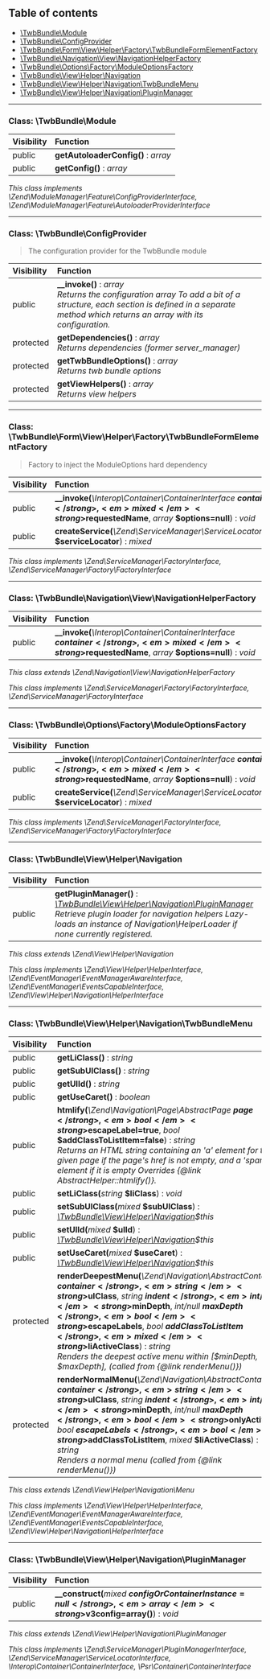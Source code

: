 ## Table of contents

- [\TwbBundle\Module](#class-twbbundlemodule)
- [\TwbBundle\ConfigProvider](#class-twbbundleconfigprovider)
- [\TwbBundle\Form\View\Helper\Factory\TwbBundleFormElementFactory](#class-twbbundleformviewhelperfactorytwbbundleformelementfactory)
- [\TwbBundle\Navigation\View\NavigationHelperFactory](#class-twbbundlenavigationviewnavigationhelperfactory)
- [\TwbBundle\Options\Factory\ModuleOptionsFactory](#class-twbbundleoptionsfactorymoduleoptionsfactory)
- [\TwbBundle\View\Helper\Navigation](#class-twbbundleviewhelpernavigation)
- [\TwbBundle\View\Helper\Navigation\TwbBundleMenu](#class-twbbundleviewhelpernavigationtwbbundlemenu)
- [\TwbBundle\View\Helper\Navigation\PluginManager](#class-twbbundleviewhelpernavigationpluginmanager)

<hr />

### Class: \TwbBundle\Module

| Visibility | Function |
|:-----------|:---------|
| public | <strong>getAutoloaderConfig()</strong> : <em>array</em> |
| public | <strong>getConfig()</strong> : <em>array</em> |

*This class implements \Zend\ModuleManager\Feature\ConfigProviderInterface, \Zend\ModuleManager\Feature\AutoloaderProviderInterface*

<hr />

### Class: \TwbBundle\ConfigProvider

> The configuration provider for the TwbBundle module

| Visibility | Function |
|:-----------|:---------|
| public | <strong>__invoke()</strong> : <em>array</em><br /><em>Returns the configuration array To add a bit of a structure, each section is defined in a separate method which returns an array with its configuration.</em> |
| protected | <strong>getDependencies()</strong> : <em>array</em><br /><em>Returns dependencies (former server_manager)</em> |
| protected | <strong>getTwbBundleOptions()</strong> : <em>array</em><br /><em>Returns twb bundle options</em> |
| protected | <strong>getViewHelpers()</strong> : <em>array</em><br /><em>Returns view helpers</em> |

<hr />

### Class: \TwbBundle\Form\View\Helper\Factory\TwbBundleFormElementFactory

> Factory to inject the ModuleOptions hard dependency

| Visibility | Function |
|:-----------|:---------|
| public | <strong>__invoke(</strong><em>\Interop\Container\ContainerInterface</em> <strong>$container</strong>, <em>mixed</em> <strong>$requestedName</strong>, <em>array</em> <strong>$options=null</strong>)</strong> : <em>void</em> |
| public | <strong>createService(</strong><em>\Zend\ServiceManager\ServiceLocatorInterface</em> <strong>$serviceLocator</strong>)</strong> : <em>mixed</em> |

*This class implements \Zend\ServiceManager\FactoryInterface, \Zend\ServiceManager\Factory\FactoryInterface*

<hr />

### Class: \TwbBundle\Navigation\View\NavigationHelperFactory

| Visibility | Function |
|:-----------|:---------|
| public | <strong>__invoke(</strong><em>\Interop\Container\ContainerInterface</em> <strong>$container</strong>, <em>mixed</em> <strong>$requestedName</strong>, <em>array</em> <strong>$options=null</strong>)</strong> : <em>void</em> |

*This class extends \Zend\Navigation\View\NavigationHelperFactory*

*This class implements \Zend\ServiceManager\Factory\FactoryInterface, \Zend\ServiceManager\FactoryInterface*

<hr />

### Class: \TwbBundle\Options\Factory\ModuleOptionsFactory

| Visibility | Function |
|:-----------|:---------|
| public | <strong>__invoke(</strong><em>\Interop\Container\ContainerInterface</em> <strong>$container</strong>, <em>mixed</em> <strong>$requestedName</strong>, <em>array</em> <strong>$options=null</strong>)</strong> : <em>void</em> |
| public | <strong>createService(</strong><em>\Zend\ServiceManager\ServiceLocatorInterface</em> <strong>$serviceLocator</strong>)</strong> : <em>mixed</em> |

*This class implements \Zend\ServiceManager\FactoryInterface, \Zend\ServiceManager\Factory\FactoryInterface*

<hr />

### Class: \TwbBundle\View\Helper\Navigation

| Visibility | Function |
|:-----------|:---------|
| public | <strong>getPluginManager()</strong> : <em>[\TwbBundle\View\Helper\Navigation\PluginManager](#class-twbbundleviewhelpernavigationpluginmanager)</em><br /><em>Retrieve plugin loader for navigation helpers Lazy-loads an instance of Navigation\HelperLoader if none currently registered.</em> |

*This class extends \Zend\View\Helper\Navigation*

*This class implements \Zend\View\Helper\HelperInterface, \Zend\EventManager\EventManagerAwareInterface, \Zend\EventManager\EventsCapableInterface, \Zend\View\Helper\Navigation\HelperInterface*

<hr />

### Class: \TwbBundle\View\Helper\Navigation\TwbBundleMenu

| Visibility | Function |
|:-----------|:---------|
| public | <strong>getLiClass()</strong> : <em>string</em> |
| public | <strong>getSubUlClass()</strong> : <em>string</em> |
| public | <strong>getUlId()</strong> : <em>string</em> |
| public | <strong>getUseCaret()</strong> : <em>boolean</em> |
| public | <strong>htmlify(</strong><em>\Zend\Navigation\Page\AbstractPage</em> <strong>$page</strong>, <em>bool</em> <strong>$escapeLabel=true</strong>, <em>bool</em> <strong>$addClassToListItem=false</strong>)</strong> : <em>string</em><br /><em>Returns an HTML string containing an 'a' element for the given page if the page's href is not empty, and a 'span' element if it is empty Overrides {@link AbstractHelper::htmlify()}.</em> |
| public | <strong>setLiClass(</strong><em>string</em> <strong>$liClass</strong>)</strong> : <em>void</em> |
| public | <strong>setSubUlClass(</strong><em>mixed</em> <strong>$subUlClass</strong>)</strong> : <em>[\TwbBundle\View\Helper\Navigation](#class-twbbundleviewhelpernavigation)\$this</em> |
| public | <strong>setUlId(</strong><em>mixed</em> <strong>$ulId</strong>)</strong> : <em>[\TwbBundle\View\Helper\Navigation](#class-twbbundleviewhelpernavigation)\$this</em> |
| public | <strong>setUseCaret(</strong><em>mixed</em> <strong>$useCaret</strong>)</strong> : <em>[\TwbBundle\View\Helper\Navigation](#class-twbbundleviewhelpernavigation)\$this</em> |
| protected | <strong>renderDeepestMenu(</strong><em>\Zend\Navigation\AbstractContainer</em> <strong>$container</strong>, <em>string</em> <strong>$ulClass</strong>, <em>string</em> <strong>$indent</strong>, <em>int/null</em> <strong>$minDepth</strong>, <em>int/null</em> <strong>$maxDepth</strong>, <em>bool</em> <strong>$escapeLabels</strong>, <em>bool</em> <strong>$addClassToListItem</strong>, <em>mixed</em> <strong>$liActiveClass</strong>)</strong> : <em>string</em><br /><em>Renders the deepest active menu within [$minDepth, $maxDepth], (called from {@link renderMenu()})</em> |
| protected | <strong>renderNormalMenu(</strong><em>\Zend\Navigation\AbstractContainer</em> <strong>$container</strong>, <em>string</em> <strong>$ulClass</strong>, <em>string</em> <strong>$indent</strong>, <em>int/null</em> <strong>$minDepth</strong>, <em>int/null</em> <strong>$maxDepth</strong>, <em>bool</em> <strong>$onlyActive</strong>, <em>bool</em> <strong>$escapeLabels</strong>, <em>bool</em> <strong>$addClassToListItem</strong>, <em>mixed</em> <strong>$liActiveClass</strong>)</strong> : <em>string</em><br /><em>Renders a normal menu (called from {@link renderMenu()})</em> |

*This class extends \Zend\View\Helper\Navigation\Menu*

*This class implements \Zend\View\Helper\HelperInterface, \Zend\EventManager\EventManagerAwareInterface, \Zend\EventManager\EventsCapableInterface, \Zend\View\Helper\Navigation\HelperInterface*

<hr />

### Class: \TwbBundle\View\Helper\Navigation\PluginManager

| Visibility | Function |
|:-----------|:---------|
| public | <strong>__construct(</strong><em>mixed</em> <strong>$configOrContainerInstance=null</strong>, <em>array</em> <strong>$v3config=array()</strong>)</strong> : <em>void</em> |

*This class extends \Zend\View\Helper\Navigation\PluginManager*

*This class implements \Zend\ServiceManager\PluginManagerInterface, \Zend\ServiceManager\ServiceLocatorInterface, \Interop\Container\ContainerInterface, \Psr\Container\ContainerInterface*

